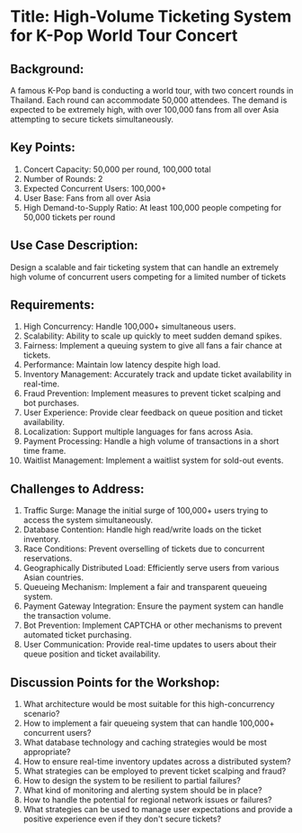 # Title: High-Volume Ticketing System for K-Pop World Tour Concert
## Background:
A famous K-Pop band is conducting a world tour, with two concert rounds in Thailand. Each round can accommodate 50,000 attendees. The demand is expected to be extremely high, with over 100,000 fans from all over Asia attempting to secure tickets simultaneously.

## Key Points:

1. Concert Capacity: 50,000 per round, 100,000 total
2. Number of Rounds: 2
3. Expected Concurrent Users: 100,000+
4. User Base: Fans from all over Asia
5. High Demand-to-Supply Ratio: At least 100,000 people competing for 50,000 tickets per round

## Use Case Description:
Design a scalable and fair ticketing system that can handle an extremely high volume of concurrent users competing for a limited number of tickets

## Requirements:

1. High Concurrency: Handle 100,000+ simultaneous users.
2. Scalability: Ability to scale up quickly to meet sudden demand spikes.
3. Fairness: Implement a queuing system to give all fans a fair chance at tickets.
4. Performance: Maintain low latency despite high load.
5. Inventory Management: Accurately track and update ticket availability in real-time.
6. Fraud Prevention: Implement measures to prevent ticket scalping and bot purchases.
7. User Experience: Provide clear feedback on queue position and ticket availability.
8. Localization: Support multiple languages for fans across Asia.
9. Payment Processing: Handle a high volume of transactions in a short time frame.
10. Waitlist Management: Implement a waitlist system for sold-out events.

## Challenges to Address:

1. Traffic Surge: Manage the initial surge of 100,000+ users trying to access the system simultaneously.
2. Database Contention: Handle high read/write loads on the ticket inventory.
3. Race Conditions: Prevent overselling of tickets due to concurrent reservations.
4. Geographically Distributed Load: Efficiently serve users from various Asian countries.
5. Queueing Mechanism: Implement a fair and transparent queueing system.
6. Payment Gateway Integration: Ensure the payment system can handle the transaction volume.
7. Bot Prevention: Implement CAPTCHA or other mechanisms to prevent automated ticket purchasing.
8. User Communication: Provide real-time updates to users about their queue position and ticket availability.

## Discussion Points for the Workshop:

1. What architecture would be most suitable for this high-concurrency scenario?
2. How to implement a fair queueing system that can handle 100,000+ concurrent users?
3. What database technology and caching strategies would be most appropriate?
4. How to ensure real-time inventory updates across a distributed system?
5. What strategies can be employed to prevent ticket scalping and fraud?
6. How to design the system to be resilient to partial failures?
7. What kind of monitoring and alerting system should be in place?
8. How to handle the potential for regional network issues or failures?
9. What strategies can be used to manage user expectations and provide a positive experience even if they don't secure tickets?

